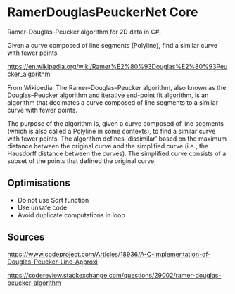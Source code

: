 # RamerDouglasPeuckerNet Core
Ramer-Douglas-Peucker algorithm for 2D data in C#.

Given a curve composed of line segments (Polyline), find a similar curve with fewer points.

https://en.wikipedia.org/wiki/Ramer%E2%80%93Douglas%E2%80%93Peucker_algorithm

From Wikipedia:
The Ramer–Douglas–Peucker algorithm, also known as the Douglas–Peucker algorithm and iterative end-point fit algorithm, is an algorithm that decimates a curve composed of line segments to a similar curve with fewer points. 

The purpose of the algorithm is, given a curve composed of line segments (which is also called a Polyline in some contexts), to find a similar curve with fewer points. The algorithm defines 'dissimilar' based on the maximum distance between the original curve and the simplified curve (i.e., the Hausdorff distance between the curves). The simplified curve consists of a subset of the points that defined the original curve. 

## Optimisations
- Do not use Sqrt function
- Use unsafe code
- Avoid duplicate computations in loop

## Sources
https://www.codeproject.com/Articles/18936/A-C-Implementation-of-Douglas-Peucker-Line-Approxi

https://codereview.stackexchange.com/questions/29002/ramer-douglas-peucker-algorithm
